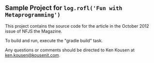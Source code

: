 Sample Project for `log.rofl('Fun with Metaprogramming')`
-----------------------

This project contains the source code for the article in the October 2012 issue of NFJS the Magazine.

To build and run, execute the "gradle build" task. 

Any questions or comments should be directed to Ken Kousen at [ken.kousen@kousenit.com](mailto:ken.kousen@kousenit.com "Email Ken Kousen").
